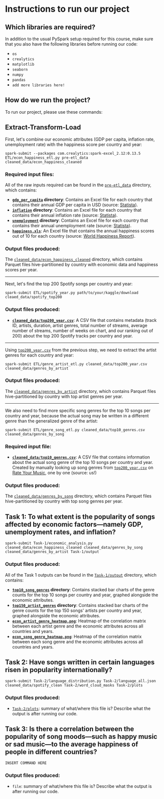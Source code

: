 # Instructions to run our project

## Which libraries are required?

In addition to the usual PySpark setup required for this course, make sure that you also have the following libraries before running our code:

- `os`
- `crealytics`
- `matplotlib`
- `seaborn`
- `numpy`
- `pandas`
- `add more libraries here!`


## How do we run the project?

To run our project, please use these commands:

## Extract-Transform-Load

First, let's combine our economic attributes (GDP per capita, inflation rate, unemployment rate) with the happiness score per country and year:

```
spark-submit --packages com.crealytics:spark-excel_2.12:0.13.5 ETL/econ_happiness_etl.py pre-etl_data cleaned_data/econ_happiness_cleaned
```

### Required input files:

All of the raw inputs required can be found in the [`pre-etl_data`](pre-etl_data) directory, which contains:

- **[`gdp_per_capita`](pre-etl_data/gdp_per_capita) directory**: Contains an Excel file for each country that contains their annual GDP per capita in USD (source: [Statista](https://www.statista.com/)).
- **[`inflation`](pre-etl_data/inflation) directory**: Contains an Excel file for each country that contains their annual inflation rate (source: [Statista](https://www.statista.com/)).
- **[`unemployment`](pre-etl_data/unemployment) directory**: Contains an Excel file for each country that contains their annual unemployment rate (source: [Statista](https://www.statista.com/)).
- **[`happiness.xls`](pre-etl_data/happiness.xls)**: An Excel file that contains the annual happiness scores out of 10 for each country (source: [World Happiness Report](https://worldhappiness.report/data/)).

### Output files produced:

The [`cleaned_data/econ_happiness_cleaned`](cleaned_data/econ_happiness_cleaned) directory, which contains Parquet files hive-partitioned by country with economic data and happiness scores per year.

---

Next, let's find the top 200 Spotify songs per country and year:

```
spark-submit ETL/spotify_year.py path/to/your/kaggle/download cleaed_data/spotify_top200
```

### Output files produced:

- **[`cleaned_data/top200_year.csv`](cleaned_data/top200_year.csv)**: A CSV file that contains metadata (track ID, artists, duration, artist genres, total number of streams, average number of streams, number of weeks on chart, and our ranking out of 200) about the top 200 Spotify tracks per country and year.

---

Using [`top200_year.csv`](cleaned_data/top200_year.csv) from the previous step, we need to extract the artist genres for each country and year:

```
spark-submit ETL/genre_artist_etl.py cleaned_data/top200_year.csv cleaned_data/genres_by_artist
```

### Output files produced:

The [`cleaned_data/genres_by_artist`](cleaned_data/genres_by_artist) directory, which contains Parquet files hive-partitioned by country with top artist genres per year.

---

We also need to find more specific song genres for the top 10 songs per country and year, because the actual song may be written in a different genre than the generalized genre of the artist:

```
spark-submit ETL/genre_song_etl.py cleaned_data/top10_genres.csv cleaned_data/genres_by_song
```

### Required input file:

- **[`cleaned_data/top10_genres.csv`](cleaned_data/top10_genres.csv)**: A CSV file that contains information about the actual song genre of the top 10 songs per country and year. Created by manually looking up song genres from [`top200_year.csv`](cleaned_data/top200_year.csv) on [Rate Your Music](https://rateyourmusic.com/), one by one (source: us!)

### Output files produced:

The [`cleaned_data/genres_by_song`](cleaned_data/genres_by_song) directory, which contains Parquet files hive-partitioned by country with top song genres per year.


## Task 1: To what extent is the popularity of songs affected by economic factors—namely GDP, unemployment rates, and inflation?

```
spark-submit Task-1/economic_analysis.py cleaned_data/econ_happiness_cleaned cleaned_data/genres_by_song cleaned_data/genres_by_artist Task-1/output
```

### Output files produced:

All of the Task 1 outputs can be found in the [`Task-1/output`](Task-1/output) directory, which contains:

- **[`top10_song_genres`](Task-1/output/top10_song_genres) directory**: Contains stacked bar charts of the genre counts for the top 10 songs per country and year, graphed alongside the economic attributes.
- **[`top150_artist_genres`](Task-1/output/top150_artist_genres) directory**: Contains stacked bar charts of the genre counts for the top 150 songs' artists per country and year, graphed alongside the economic attributes.
- **[`econ_artist_genre_heatmap.png`](Task-1/output/econ_artist_genre_heatmap.png)**: Heatmap of the correlation matrix between each artist genre and the economic attributes across all countries and years.
- **[`econ_song_genre_heatmap.png`](Task-1/output/econ_song_genre_heatmap.png)**: Heatmap of the correlation matrix between each song genre and the economic attributes across all countries and years.


## Task 2: Have songs written in certain languages risen in popularity internationally?

```
spark-submit Task-2/language_distribution.py Task-2/language_all.json cleaned_data/spotify_clean Task-2/word_cloud_masks Task-2/plots
```

### Output files produced:

- [`Task-2/plots`](Task-2/plots): summary of what/where this file is? Describe what the output is after running our code.


## Task 3: Is there a correlation between the popularity of song moods—such as happy music or sad music—to the average happiness of people in different countries?

```
INSERT COMMAND HERE
```

### Output files produced:

- `file`: summary of what/where this file is? Describe what the output is after running our code.
